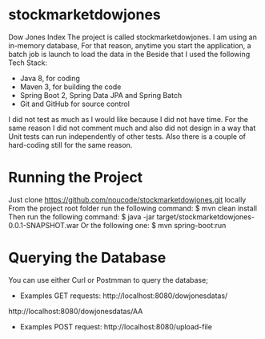 # stockmarketdowjones
Dow Jones Index
The project is called stockmarketdowjones.
I am using an in-memory database,
For that reason, anytime you start the application, a batch job is launch to load the data in the 
Beside that I used the following Tech Stack:
- Java 8, for coding
- Maven 3, for building the code
- Spring Boot 2, Spring Data JPA and Spring Batch
- Git and GitHub for source control

I did not test as much as I would like because I did not have time.
For the same reason I did not comment much and also did not design in a way that Unit tests can run independently of other tests.
Also there is a couple of  hard-coding still for the same reason.

# Running the Project
Just clone https://github.com/noucode/stockmarketdowjones.git locally
From the project root folder run the following command:
  $ mvn clean install
Then run the following command:
  $ java -jar target/stockmarketdowjones-0.0.1-SNAPSHOT.war
Or the following one:
  $ mvn spring-boot:run
  
# Querying the Database
You can use either Curl or Postmman to query the database;
- Examples GET requests:
http://localhost:8080/dowjonesdatas/

http://localhost:8080/dowjonesdatas/AA

- Examples POST request:
http://localhost:8080/upload-file


  
  

